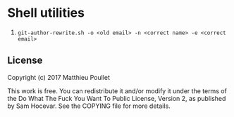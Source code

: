 # Shell utilities

1. `git-author-rewrite.sh -o <old email> -n <correct name> -e <correct email>` 


## License
Copyright (c) 2017 Matthieu Poullet

This work is free. You can redistribute it and/or modify it under the
terms of the Do What The Fuck You Want To Public License, Version 2,
as published by Sam Hocevar. See the COPYING file for more details.
